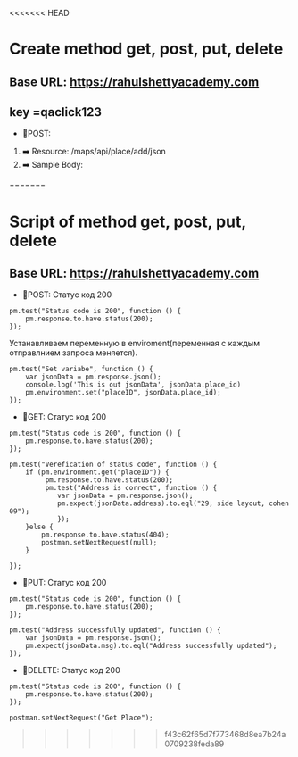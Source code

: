 <<<<<<< HEAD
# Create method __get__, __post__, __put__, __delete__

## Base URL:  https://rahulshettyacademy.com 
## key =qaclick123
- 🔶POST:
1. ➡️ Resource: /maps/api/place/add/json
2. ➡️ Sample Body:


=======
# Script of method get, post, put, delete

## Base URL: https://rahulshettyacademy.com

- 🔶POST:
  Статус код 200
  
```postman
pm.test("Status code is 200", function () {
    pm.response.to.have.status(200);
});
```
  Устанавливаем переменную в enviroment(переменная с каждым отправлнием запроса меняется).
```
pm.test("Set variabe", function () {
    var jsonData = pm.response.json(); 
    console.log('This is out jsonData', jsonData.place_id)
    pm.environment.set("placeID", jsonData.place_id);
});
```
- 🔶GET:
  Статус код 200
   
```postman
pm.test("Status code is 200", function () {
    pm.response.to.have.status(200);
});
```

```postman
pm.test("Verefication of status code", function () {
    if (pm.environment.get("placeID")) {
         pm.response.to.have.status(200);
         pm.test("Address is correct", function () {
            var jsonData = pm.response.json();
            pm.expect(jsonData.address).to.eql("29, side layout, cohen 09");
            });
    }else {
        pm.response.to.have.status(404);
        postman.setNextRequest(null);
    }
   
});
```
- 🔶PUT:
  Статус код 200
   
```postman
pm.test("Status code is 200", function () {
    pm.response.to.have.status(200);
});
```
```postman
pm.test("Address successfully updated", function () {
    var jsonData = pm.response.json();
    pm.expect(jsonData.msg).to.eql("Address successfully updated");
});
```

- 🔶DELETE:
  Статус код 200
   
```postman
pm.test("Status code is 200", function () {
    pm.response.to.have.status(200);
});
```

```
postman.setNextRequest("Get Place");

```






  
>>>>>>> f43c62f65d7f773468d8ea7b24a0709238feda89
